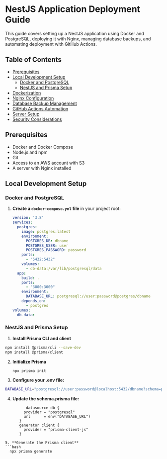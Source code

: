 # NestJS Application Deployment Guide

This guide covers setting up a NestJS application using Docker and PostgreSQL, deploying it with Nginx, managing database backups, and automating deployment with GitHub Actions.

## Table of Contents

- [Prerequisites](#prerequisites)
- [Local Development Setup](#local-development-setup)
  - [Docker and PostgreSQL](#docker-and-postgresql)
  - [NestJS and Prisma Setup](#nestjs-and-prisma-setup)
- [Dockerization](#dockerization)
- [Nginx Configuration](#nginx-configuration)
- [Database Backup Management](#database-backup-management)
- [GitHub Actions Automation](#github-actions-automation)
- [Server Setup](#server-setup)
- [Security Considerations](#security-considerations)

## Prerequisites

- Docker and Docker Compose
- Node.js and npm
- Git
- Access to an AWS account with S3
- A server with Nginx installed

## Local Development Setup

### Docker and PostgreSQL

1. **Create a `docker-compose.yml` file** in your project root:
   ```yaml
   version: '3.8'
   services:
     postgres:
       image: postgres:latest
       environment:
         POSTGRES_DB: dbname
         POSTGRES_USER: user
         POSTGRES_PASSWORD: password
       ports:
         - "5432:5432"
       volumes:
         - db-data:/var/lib/postgresql/data
     app:
       build: .
       ports:
         - "3000:3000"
       environment:
         DATABASE_URL: postgresql://user:password@postgres/dbname
       depends_on:
         - postgres
   volumes:
     db-data:


### NestJS and Prisma Setup

1. **Install Prisma CLI and client**
 ```bash
 npm install @prisma/cli --save-dev
 npm install @prisma/client
```
2. **Initialize Prisma**
   ```bash
   npx prisma init
    ```
3. **Configure your .env file:**

  ```bash
  DATABASE_URL="postgresql://user:password@localhost:5432/dbname?schema=public"
  ```
4. **Update the schema.prisma file:**
   ```plaintext
         datasource db {
        provider = "postgresql"
        url      = env("DATABASE_URL")
      }
      generator client {
        provider = "prisma-client-js"
      }
  ```
5. **Generate the Prisma client**
  ```bash
    npx prisma generate
  ```
